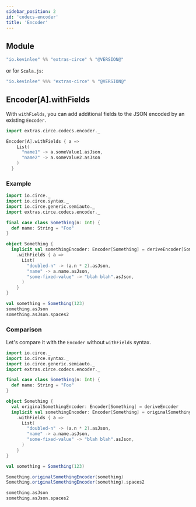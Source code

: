 ```yaml
---
sidebar_position: 2
id: 'codecs-encoder'
title: 'Encoder'
---
```


## Module

```scala
"io.kevinlee" %% "extras-circe" % "@VERSION@"
```
or for `Scala.js`:
```scala
"io.kevinlee" %%% "extras-circe" % "@VERSION@"
```

## Encoder[A].withFields
With `withFields`, you can add additional fields to the JSON encoded by an existing `Encoder`.

```scala
import extras.circe.codecs.encoder._

Encoder[A].withFields { a =>
    List(
      "name1" -> a.someValue1.asJson,
      "name2" -> a.someValue2.asJson
    )
  }
```


### Example

```scala mdoc:reset-object
import io.circe._
import io.circe.syntax._
import io.circe.generic.semiauto._
import extras.circe.codecs.encoder._

final case class Something(n: Int) {
  def name: String = "Foo"
}

object Something {
  implicit val somethingEncoder: Encoder[Something] = deriveEncoder[Something]
    .withFields { a =>
      List(
        "doubled-n" -> (a.n * 2).asJson,
        "name" -> a.name.asJson,
        "some-fixed-value" -> "blah blah".asJson,
      )
    }
}

val something = Something(123)
something.asJson
something.asJson.spaces2
```

### Comparison
Let's compare it with the `Encoder` without `withFields` syntax.
```scala mdoc:reset-object
import io.circe._
import io.circe.syntax._
import io.circe.generic.semiauto._
import extras.circe.codecs.encoder._

final case class Something(n: Int) {
  def name: String = "Foo"
}

object Something {
  val originalSomethingEncoder: Encoder[Something] = deriveEncoder
  implicit val somethingEncoder: Encoder[Something] = originalSomethingEncoder
    .withFields { a =>
      List(
        "doubled-n" -> (a.n * 2).asJson,
        "name" -> a.name.asJson,
        "some-fixed-value" -> "blah blah".asJson,
      )
    }
}

val something = Something(123)

Something.originalSomethingEncoder(something)
Something.originalSomethingEncoder(something).spaces2

something.asJson
something.asJson.spaces2
```

